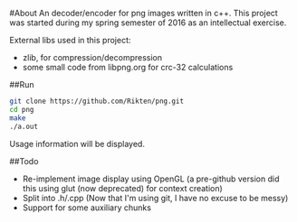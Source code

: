 #About
An decoder/encoder for png images written in c++. This project was started during my spring semester of 2016 as an intellectual exercise.

External libs used in this project:
* zlib, for compression/decompression
* some small code from libpng.org for crc-32 calculations

##Run
```bash
git clone https://github.com/Rikten/png.git
cd png
make
./a.out
```
Usage information will be displayed.

##Todo
* Re-implement image display using OpenGL (a pre-github version did this using glut (now deprecated) for context creation)
* Split into .h/.cpp (Now that I'm using git, I have no excuse to be messy)
* Support for some auxiliary chunks
